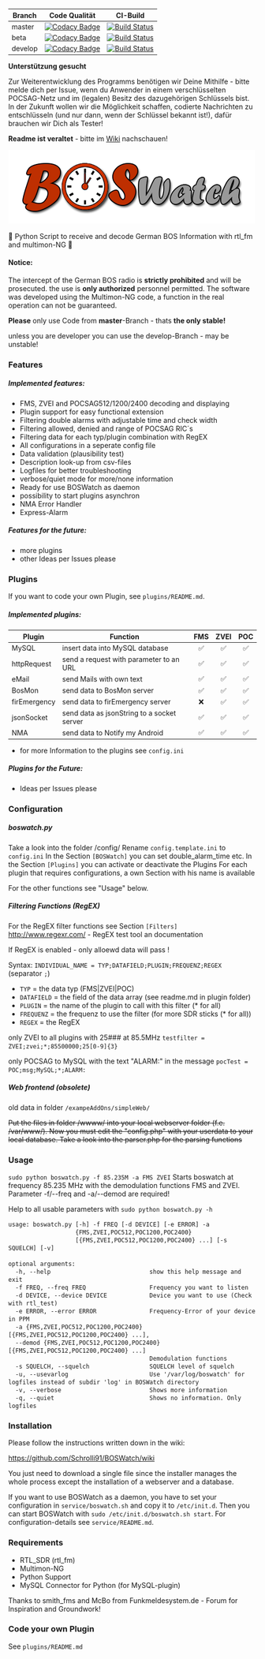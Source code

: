 |Branch|Code Qualität|CI-Build|
|---|---|---|
|master|[![Codacy Badge](https://img.shields.io/codacy/grade/d512976554354a199555bd34ed179bb1/master.svg)](https://www.codacy.com/app/Schrolli91/BOSWatch/dashboard?bid=3763821)|[![Build Status](https://travis-ci.org/Schrolli91/BOSWatch.svg?branch=master)](https://travis-ci.org/Schrolli91/BOSWatch)|
|beta|[![Codacy Badge](https://img.shields.io/codacy/grade/d512976554354a199555bd34ed179bb1/beta.svg)](https://www.codacy.com/app/Schrolli91/BOSWatch/dashboard?bid=4213030)|[![Build Status](https://travis-ci.org/Schrolli91/BOSWatch.svg?branch=beta)](https://travis-ci.org/Schrolli91/BOSWatch)|
|develop|[![Codacy Badge](https://img.shields.io/codacy/grade/d512976554354a199555bd34ed179bb1/develop.svg)](https://www.codacy.com/app/Schrolli91/BOSWatch/dashboard?bid=3763820)|[![Build Status](https://travis-ci.org/Schrolli91/BOSWatch.svg?branch=develop)](https://travis-ci.org/Schrolli91/BOSWatch)|


**Unterstützung gesucht**

Zur Weiterentwicklung des Programms benötigen wir Deine Mithilfe - bitte melde dich per Issue, wenn du Anwender in einem verschlüsselten POCSAG-Netz und im (legalen) Besitz des dazugehörigen Schlüssels bist.
In der Zukunft wollen wir die Möglichkeit schaffen, codierte Nachrichten zu entschlüsseln (und nur dann, wenn der Schlüssel bekannt ist!), dafür brauchen wir Dich als Tester!

**Readme ist veraltet** - bitte im [Wiki](https://github.com/Schrolli91/BOSWatch/wiki) nachschauen!

![# BOSWatch](/boswatch.png)

:satellite: Python Script to receive and decode German BOS Information with rtl_fm and multimon-NG :satellite:

#### Notice:
The intercept of the German BOS radio is **strictly prohibited** and will be prosecuted. the use is **only authorized** personnel permitted.
The software was developed using the Multimon-NG code, a function in the real operation can not be guaranteed.


**Please** only use Code from **master**-Branch - thats **the only stable!**

unless you are developer you can use the develop-Branch - may be unstable!

### Features
##### Implemented features:
- FMS, ZVEI and POCSAG512/1200/2400 decoding and displaying
- Plugin support for easy functional extension
- Filtering double alarms with adjustable time and check width
- Filtering allowed, denied and range of POCSAG RIC´s
- Filtering data for each typ/plugin combination with RegEX
- All configurations in a seperate config file
- Data validation (plausibility test)
- Description look-up from csv-files
- Logfiles for better troubleshooting
- verbose/quiet mode for more/none information
- Ready for use BOSWatch as daemon
- possibility to start plugins asynchron
- NMA Error Handler
- Express-Alarm

##### Features for the future:
- more plugins
- other Ideas per Issues please


### Plugins
If you want to code your own Plugin, see `plugins/README.md`.

##### Implemented plugins:

|Plugin|Function|FMS|ZVEI|POC|
|-----|---------|:-:|:--:|:-:|
|MySQL|insert data into MySQL database|:white_check_mark:|:white_check_mark:|:white_check_mark:|
|httpRequest|send a request with parameter to an URL|:white_check_mark:|:white_check_mark:|:white_check_mark:|
|eMail|send Mails with own text|:white_check_mark:|:white_check_mark:|:white_check_mark:|
|BosMon|send data to BosMon server|:white_check_mark:|:white_check_mark:|:white_check_mark:|
|firEmergency|send data to firEmergency server|:x:|:white_check_mark:|:white_check_mark:|
|jsonSocket|send data as jsonString to a socket server|:white_check_mark:|:white_check_mark:|:white_check_mark:|
|NMA|send data to Notify my Android|:white_check_mark:|:white_check_mark:|:white_check_mark:|

- for more Information to the plugins see `config.ini`

##### Plugins for the Future:
- Ideas per Issues please


### Configuration
##### boswatch.py
Take a look into the folder /config/
Rename `config.template.ini` to `config.ini`
In the Section `[BOSWatch]` you can set double_alarm_time etc.
In the Section `[Plugins]` you can activate or deactivate the Plugins
For each plugin that requires configurations, a own Section with his name is available

For the other functions see "Usage" below.

##### Filtering Functions (RegEX)
For the RegEX filter functions see Section `[Filters]`
http://www.regexr.com/ - RegEX test tool an documentation

If RegEX is enabled - only alloewd data will pass !

Syntax: `INDIVIDUAL_NAME = TYP;DATAFIELD;PLUGIN;FREQUENZ;REGEX` (separator `;`)
- `TYP` = the data typ (FMS|ZVEI|POC)
- `DATAFIELD` = the field of the data array (see readme.md in plugin folder)
- `PLUGIN` = the name of the plugin to call with this filter (* for all)
- `FREQUENZ` = the frequenz to use the filter (for more SDR sticks (* for all))
- `REGEX` = the RegEX

only ZVEI to all plugins with 25### at 85.5MHz
`testfilter = ZVEI;zvei;*;85500000;25[0-9]{3}`

only POCSAG to MySQL with the text "ALARM:" in the message
`pocTest = POC;msg;MySQL;*;ALARM:`

##### Web frontend (obsolete)
old data in folder `/exampeAddOns/simpleWeb/`

~~Put the files in folder /wwww/ into your local webserver folder (f.e. /var/www/).
Now you must edit the "config.php" with your userdata to your local database.
Take a look into the parser.php for the parsing functions~~


### Usage
`sudo python boswatch.py -f 85.235M -a FMS ZVEI`
Starts boswatch at frequency 85.235 MHz with the demodulation functions FMS and ZVEI.
Parameter -f/--freq and -a/--demod are required!

Help to all usable parameters with `sudo python boswatch.py -h`

```
usage: boswatch.py [-h] -f FREQ [-d DEVICE] [-e ERROR] -a
                   {FMS,ZVEI,POC512,POC1200,POC2400}
                   [{FMS,ZVEI,POC512,POC1200,POC2400} ...] [-s SQUELCH] [-v]

optional arguments:
  -h, --help            				show this help message and exit
  -f FREQ, --freq FREQ  				Frequency you want to listen
  -d DEVICE, --device DEVICE			Device you want to use (Check with rtl_test)
  -e ERROR, --error ERROR				Frequency-Error of your device in PPM
  -a {FMS,ZVEI,POC512,POC1200,POC2400} [{FMS,ZVEI,POC512,POC1200,POC2400} ...],
  --demod {FMS,ZVEI,POC512,POC1200,POC2400} [{FMS,ZVEI,POC512,POC1200,POC2400} ...]
										Demodulation functions
  -s SQUELCH, --squelch 				SQUELCH	level of squelch
  -u, --usevarlog         				Use '/var/log/boswatch' for logfiles instead of subdir 'log' in BOSWatch directory
  -v, --verbose         				Shows more information
  -q, --quiet           				Shows no information. Only logfiles
```


### Installation
Please follow the instructions written down in the wiki:

https://github.com/Schrolli91/BOSWatch/wiki

You just need to download a single file since the installer manages the whole process except the installation of a webserver and a database.

If you want to use BOSWatch as a daemon, you have to set your
configuration in `service/boswatch.sh` and copy it to `/etc/init.d`.
Then you can start BOSWatch with `sudo /etc/init.d/boswatch.sh start`.
For configuration-details see `service/README.md`.

### Requirements
- RTL_SDR (rtl_fm)
- Multimon-NG
- Python Support
- MySQL Connector for Python (for MySQL-plugin)

Thanks to smith_fms and McBo from Funkmeldesystem.de - Forum for Inspiration and Groundwork!


### Code your own Plugin
See `plugins/README.md`
